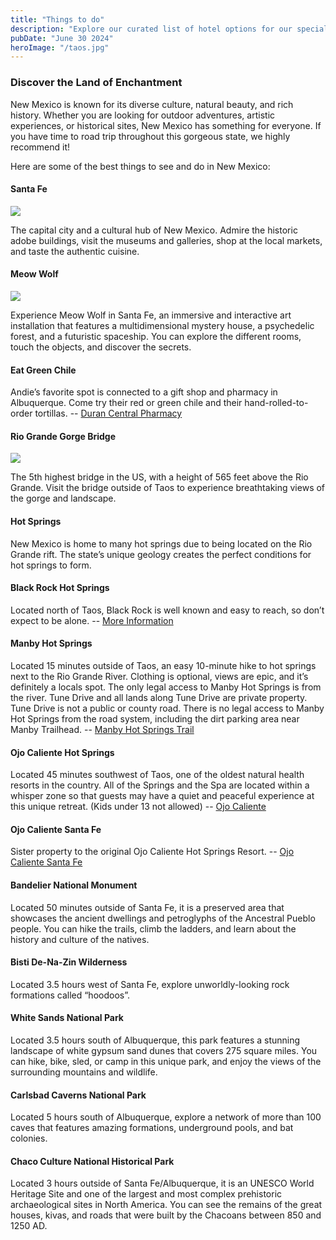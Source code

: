 ```yaml
---
title: "Things to do"
description: "Explore our curated list of hotel options for our special day in Taos. Each offers unique amenities and has been carefully selected to accommodate our guests with comfort and convenience."
pubDate: "June 30 2024"
heroImage: "/taos.jpg"
---
```


<div class="blog">

### Discover the Land of Enchantment

New Mexico is known for its diverse culture, natural beauty, and rich history. Whether you are looking for outdoor adventures, artistic experiences, or historical sites, New Mexico has something for everyone. If you have time to road trip throughout this gorgeous state, we highly recommend it!

Here are some of the best things to see and do in New Mexico:

#### Santa Fe

<img src="/sf.jpg" class="py-8">

The capital city and a cultural hub of New Mexico. Admire the historic adobe buildings, visit the museums and galleries, shop at the local markets, and taste the authentic cuisine.

#### Meow Wolf

<img src="/meow.jpg" class="py-8">

Experience Meow Wolf in Santa Fe, an immersive and interactive art installation that features a multidimensional mystery house, a psychedelic forest, and a futuristic spaceship. You can explore the different rooms, touch the objects, and discover the secrets.

#### Eat Green Chile

Andie’s favorite spot is connected to a gift shop and pharmacy in Albuquerque. Come try their red or green chile and their hand-rolled-to-order tortillas.
-- [Duran Central Pharmacy](https://duransrx.com/)

#### Rio Grande Gorge Bridge

<img src="/bridge.webp
" class="py-8">

The 5th highest bridge in the US, with a height of 565 feet above the Rio Grande. Visit the bridge outside of Taos to experience breathtaking views of the gorge and landscape.

#### Hot Springs

New Mexico is home to many hot springs due to being located on the Rio Grande rift. The state’s unique geology creates the perfect conditions for hot springs to form.

#### Black Rock Hot Springs

Located north of Taos, Black Rock is well known and easy to reach, so don’t expect to be alone.
-- [More Information](https://sundayspritz.com/blog/new-mexico-black-rock-hot-springs-taos)

#### Manby Hot Springs

Located 15 minutes outside of Taos, an easy 10-minute hike to hot springs next to the Rio Grande River. Clothing is optional, views are epic, and it’s definitely a locals spot. The only legal access to Manby Hot Springs is from the river. Tune Drive and all lands along Tune Drive are private property. Tune Drive is not a public or county road. There is no legal access to Manby Hot Springs from the road system, including the dirt parking area near Manby Trailhead.
-- [Manby Hot Springs Trail](https://www.alltrails.com/trail/us/new-mexico/manby-hot-springs-trail)

#### Ojo Caliente Hot Springs

Located 45 minutes southwest of Taos, one of the oldest natural health resorts in the country. All of the Springs and the Spa are located within a whisper zone so that guests may have a quiet and peaceful experience at this unique retreat. (Kids under 13 not allowed)
-- [Ojo Caliente](https://ojocaliente.ojospa.com/the-springs/)

#### Ojo Caliente Santa Fe

Sister property to the original Ojo Caliente Hot Springs Resort.
-- [Ojo Caliente Santa Fe](https://ojosparesorts.com/ojo-santa-fe/)

#### Bandelier National Monument

Located 50 minutes outside of Santa Fe, it is a preserved area that showcases the ancient dwellings and petroglyphs of the Ancestral Pueblo people. You can hike the trails, climb the ladders, and learn about the history and culture of the natives.

#### Bisti De-Na-Zin Wilderness

Located 3.5 hours west of Santa Fe, explore unworldly-looking rock formations called “hoodoos”.

#### White Sands National Park

Located 3.5 hours south of Albuquerque, this park features a stunning landscape of white gypsum sand dunes that covers 275 square miles. You can hike, bike, sled, or camp in this unique park, and enjoy the views of the surrounding mountains and wildlife.

#### Carlsbad Caverns National Park

Located 5 hours south of Albuquerque, explore a network of more than 100 caves that features amazing formations, underground pools, and bat colonies.

#### Chaco Culture National Historical Park

Located 3 hours outside of Santa Fe/Albuquerque, it is an UNESCO World Heritage Site and one of the largest and most complex prehistoric archaeological sites in North America. You can see the remains of the great houses, kivas, and roads that were built by the Chacoans between 850 and 1250 AD.

</div>
<style>
.blog a {
    text-decoration: underline;
  }
</style>
